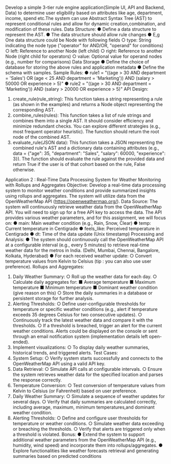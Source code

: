 Develop a simple 3-tier rule engine application(Simple UI, API and Backend, Data) to determine
user eligibility based on attributes like age, department, income, spend etc.The system can use
Abstract Syntax Tree (AST) to represent conditional rules and allow for dynamic
creation,combination, and modification of these rules.
Data Structure:
● Define a data structure to represent the AST.
● The data structure should allow rule changes
● E,g One data structure could be Node with following fields
○ type: String indicating the node type ("operator" for AND/OR, "operand" for
conditions)
○ left: Reference to another Node (left child)
○ right: Reference to another Node (right child for operators)
○ value: Optional value for operand nodes (e.g., number for comparisons)
Data Storage
● Define the choice of database for storing the above rules and application metadata
● Define the schema with samples.
Sample Rules:
● rule1 = "((age > 30 AND department = 'Sales') OR (age < 25 AND
department = 'Marketing')) AND (salary > 50000 OR experience >
5)"
● rule2 = "((age > 30 AND department = 'Marketing')) AND (salary >
20000 OR experience > 5)"
API Design:

1. create_rule(rule_string): This function takes a string representing a rule (as
   shown in the examples) and returns a Node object representing the corresponding AST.
2. combine_rules(rules): This function takes a list of rule strings and combines them
   into a single AST. It should consider efficiency and minimize redundant checks. You can
   explore different strategies (e.g., most frequent operator heuristic). The function should
   return the root node of the combined AST.
3. evaluate_rule(JSON data): This function takes a JSON representing the combined
   rule's AST and a dictionary data containing attributes (e.g., data = {"age": 35,
   "department": "Sales", "salary": 60000, "experience": 3}). The
   function should evaluate the rule against the provided data and return True if the user is
   of that cohort based on the rule, False otherwise.

Application 2 : Real-Time Data Processing System for
Weather Monitoring with Rollups and Aggregates
Objective:
Develop a real-time data processing system to monitor weather conditions and provide
summarized insights using rollups and aggregates. The system will utilize data from the
OpenWeatherMap API (https://openweathermap.org/).
Data Source:
The system will continuously retrieve weather data from the OpenWeatherMap API. You will
need to sign up for a free API key to access the data. The API provides various weather
parameters, and for this assignment, we will focus on:
● main: Main weather condition (e.g., Rain, Snow, Clear)
● temp: Current temperature in Centigrade
● feels_like: Perceived temperature in Centigrade
● dt: Time of the data update (Unix timestamp)
Processing and Analysis:
● The system should continuously call the OpenWeatherMap API at a configurable interval
(e.g., every 5 minutes) to retrieve real-time weather data for the metros in India. (Delhi,
Mumbai, Chennai, Bangalore, Kolkata, Hyderabad)
● For each received weather update:
○ Convert temperature values from Kelvin to Celsius (tip : you can also use user
preference).
Rollups and Aggregates:

1. Daily Weather Summary:
   ○ Roll up the weather data for each day.
   ○ Calculate daily aggregates for:
   ■ Average temperature
   ■ Maximum temperature
   ■ Minimum temperature
   ■ Dominant weather condition (give reason on this)
   ○ Store the daily summaries in a database or persistent storage for further analysis.
2. Alerting Thresholds:
   ○ Define user-configurable thresholds for temperature or specific weather
   conditions (e.g., alert if temperature exceeds 35 degrees Celsius for two
   consecutive updates).
   ○ Continuously track the latest weather data and compare it with the thresholds.
   ○ If a threshold is breached, trigger an alert for the current weather conditions.
   Alerts could be displayed on the console or sent through an email notification
   system (implementation details left open-ended).
3. Implement visualizations:
   ○ To display daily weather summaries, historical trends, and triggered alerts.
   Test Cases:
4. System Setup:
   ○ Verify system starts successfully and connects to the OpenWeatherMap API
   using a valid API key.
5. Data Retrieval:
   ○ Simulate API calls at configurable intervals.
   ○ Ensure the system retrieves weather data for the specified location and parses
   the response correctly.
6. Temperature Conversion:
   ○ Test conversion of temperature values from Kelvin to Celsius (or Fahrenheit)
   based on user preference.
7. Daily Weather Summary:
   ○ Simulate a sequence of weather updates for several days.
   ○ Verify that daily summaries are calculated correctly, including average, maximum,
   minimum temperatures,and dominant weather condition.
8. Alerting Thresholds:
   ○ Define and configure user thresholds for temperature or weather conditions.
   ○ Simulate weather data exceeding or breaching the thresholds.
   ○ Verify that alerts are triggered only when a threshold is violated.
   Bonus:
   ● Extend the system to support additional weather parameters from the OpenWeatherMap
   API (e.g., humidity, wind speed) and incorporate them into rollups/aggregates.
   ● Explore functionalities like weather forecasts retrieval and generating summaries based
   on predicted conditions
